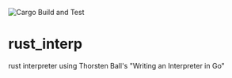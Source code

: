 ![Cargo Build and Test](https://github.com/tbennett1/rust_interp/actions/workflows/rust.yml/badge.svg)

# rust_interp
rust interpreter using Thorsten Ball's "Writing an Interpreter in Go"
